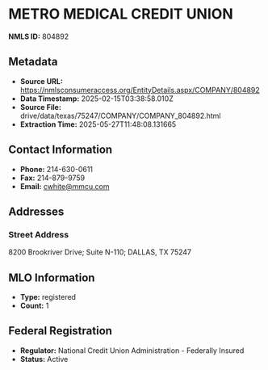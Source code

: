 # METRO MEDICAL CREDIT UNION

**NMLS ID:** 804892

## Metadata
- **Source URL:** https://nmlsconsumeraccess.org/EntityDetails.aspx/COMPANY/804892
- **Data Timestamp:** 2025-02-15T03:38:58.010Z
- **Source File:** drive/data/texas/75247/COMPANY/COMPANY_804892.html
- **Extraction Time:** 2025-05-27T11:48:08.131665

## Contact Information
- **Phone:** 214-630-0611
- **Fax:** 214-879-9759
- **Email:** cwhite@mmcu.com

## Addresses
### Street Address
8200 Brookriver Drive; Suite N-110; DALLAS, TX 75247

## MLO Information
- **Type:** registered
- **Count:** 1

## Federal Registration
- **Regulator:** National Credit Union Administration - Federally Insured
- **Status:** Active
